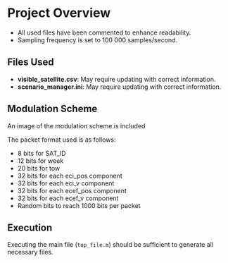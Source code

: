 # Project Overview

- All used files have been commented to enhance readability.
- Sampling frequency is set to 100 000 samples/second.

## Files Used

- **visible_satellite.csv**: May require updating with correct information.
- **scenario_manager.ini**: May require updating with correct information.


## Modulation Scheme

An image of the modulation scheme is included

The packet format used is as follows:

- 8 bits for SAT_ID
- 12 bits for week
- 20 bits for tow
- 32 bits for each eci_pos component
- 32 bits for each eci_v component
- 32 bits for each ecef_pos component
- 32 bits for each ecef_v component
- Random bits to reach 1000 bits per packet

## Execution

Executing the main file (`top_file.m`) should be sufficient to generate all necessary files.
